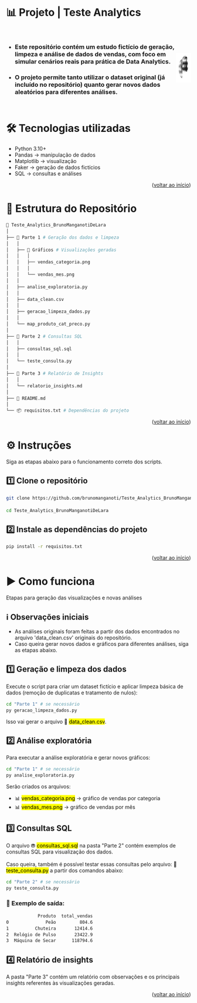 <a id="inicio-readme"></a>

<!-- SOBRE O PROJETO -->
# 📊 Projeto | Teste Analytics
<div style="display: flex; align-items: center; justify-content: space-between;">
   
   * ### Este repositório contém um estudo fictício de geração, limpeza e análise de dados de vendas, com foco em simular cenários reais para prática de Data Analytics.
   * ### O projeto permite tanto utilizar o dataset original (já incluído no repositório) quanto gerar novos dados aleatórios para diferentes análises.

   <div>
    <img src="img/analytics2.gif" alt="analytics" width="120px" height="80px">
  </div>
</div>
<p></p>

# 🛠️ Tecnologias utilizadas
   * Python 3.10+
   * Pandas -> manipulação de dados
   * Matplotlib -> visualização
   * Faker -> geração de dados fictícios
   * SQL -> consultas e análises

<p align="right">(<a href="#inicio-readme">voltar ao início</a>)</p>

# 📂 Estrutura do Repositório
   ```bash
📂 Teste_Analytics_BrunoManganotiDeLara
│
├── 📁 Parte 1 # Geração dos dados e limpeza
│   │
│   ├── 📁 Gráficos # Visualizações geradas
│   │   │
│   │   ├── vendas_categoria.png
│   │   │
│   │   └── vendas_mes.png
│   │
│   ├── analise_exploratoria.py
│   │
│   ├── data_clean.csv
│   │          
│   ├── geracao_limpeza_dados.py
│   │
│   └── map_produto_cat_preco.py
│   
├── 📁 Parte 2 # Consultas SQL
│   │
│   ├── consultas_sql.sql
│   │
│   └── teste_consulta.py
│
├── 📁 Parte 3 # Relatório de Insights
│   │
│   └── relatorio_insights.md
│
├── 📘 README.md                   
│
└── 📦 requisitos.txt # Dependências do projeto
   ```

<p align="right">(<a href="#inicio-readme">voltar ao início</a>)</p>

# ⚙️ Instruções
Siga as etapas abaixo para o funcionamento correto dos scripts.

## 1️⃣ Clone o repositório
   ```bash
   git clone https://github.com/brunomanganoti/Teste_Analytics_BrunoManganotiDeLara.git

   cd Teste_Analytics_BrunoManganotiDeLara
   ```
## 2️⃣ Instale as dependências do projeto
   ```bash
   pip install -r requisitos.txt
   ```

<p align="right">(<a href="#inicio-readme">voltar ao início</a>)</p>


# ▶️ Como funciona
Etapas para geração das visualizações e novas análises

## ℹ️ Observações iniciais
* As análises originais foram feitas a partir dos dados encontrados no arquivo 'data_clean.csv' originais do repositório.
* Caso queira gerar novos dados e gráficos para diferentes análises, siga as etapas abaixo.

## 1️⃣ Geração e limpeza dos dados
Execute o script para criar um dataset fictício e aplicar limpeza básica de dados (remoção de duplicatas e tratamento de nulos):
```bash
cd "Parte 1" # se necessário
py geracao_limpeza_dados.py
```
Isso vai gerar o arquivo 📄 <mark>data_clean.csv</mark>.

## 2️⃣ Análise exploratória
Para executar a análise exploratória e gerar novos gráficos:
```bash
cd "Parte 1" # se necessário
py analise_exploratoria.py
```
Serão criados os arquivos:
* 📊 <mark>vendas_categoria.png</mark> -> gráfico de vendas por categoria
* 📊 <mark>vendas_mes.png</mark> -> gráfico de vendas por mês

## 3️⃣ Consultas SQL
O arquivo ⛃ <mark>consultas_sql.sql</mark> na pasta "Parte 2" contém exemplos de consultas SQL para visualização dos dados.<br><br>
Caso queira, também é possível testar essas consultas pelo arquivo: 📜 <mark>teste_consulta.py</mark> a partir dos comandos abaixo:<br>
```bash
cd "Parte 2" # se necessário
py teste_consulta.py
```

### 📝 Exemplo de saída:
```bash
            Produto  total_vendas
0              Peão         804.6
1          Chuteira       12414.6
2  Relógio de Pulso       23422.9
3  Máquina de Secar      118794.6
```

## 4️⃣ Relatório de insights
A pasta "Parte 3" contém um relatório com observações e os principais insights referentes às visualizações geradas.

<p align="right">(<a href="#inicio-readme">voltar ao início</a>)</p>